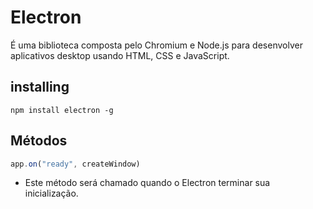 # Electron

É uma biblioteca composta pelo Chromium e Node.js para desenvolver 
aplicativos desktop usando HTML, CSS e JavaScript.

## installing

```
npm install electron -g
```
## Métodos

```js
app.on("ready", createWindow)
```
- Este método será chamado quando o Electron terminar sua inicialização.
